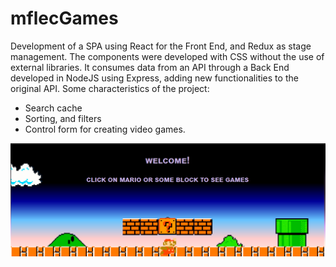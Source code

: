 # mflecGames

Development of a SPA using React for the Front End, and Redux as stage management. The components were developed with CSS without the use of external libraries. It consumes data from an API through a Back End developed in NodeJS using Express, adding new functionalities to the original API. Some characteristics of the project:
- Search cache
- Sorting, and filters
- Control form for creating video games.


![alt text](https://github.com/mflec/mflecGames/blob/master/Landing.png?raw=true)
